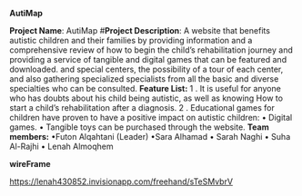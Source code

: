 **AutiMap**

**Project Name**: AutiMap 
#**Project Description**: 
A website that benefits autistic children and their families by providing information and a comprehensive review of how to begin the child’s rehabilitation journey and providing a service of tangible and digital games that can be featured and downloaded. and special centers, the possibility of a tour of each center, and also gathering specialized specialists from all the basic and diverse specialties who can be consulted. 
**Feature List:**
 1 . It is useful for anyone who has doubts about his child being autistic, as well as knowing How to start a child’s rehabilitation after a diagnosis.
 2 . Educational games for children have proven to have a positive impact on autistic children: 
 • Digital games. 
 • Tangible toys can be purchased through the website. 
 **Team members:** 
•Futon Alqahtani (Leader) 
•Sara Alhamad 
• Sarah Naghi
• Suha Al-Rajhi
• Lenah Almoqhem

**wireFrame**

https://lenah430852.invisionapp.com/freehand/sTeSMvbrV
